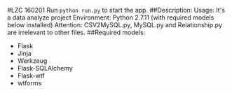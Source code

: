 #LZC 160201
Run `python run.py` to start the app.
##Description:
    Usage:
        It's a data analyze project
    Environment:
        Python 2.7.11 (with required models below installed)
    Attention:
        CSV2MySQL.py, MySQL.py and Relationship.py are irrelevant to other files.
##Required models:
* Flask
* Jinja
* Werkzeug
* Flask-SQLAlchemy
* Flask-wtf
* wtforms
